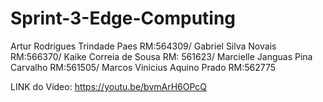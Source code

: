 # Sprint-3-Edge-Computing

Artur Rodrigues Trindade Paes RM:564309/ 
Gabriel Silva Novais RM:566370/ 
Kaike Correia de Sousa RM: 561623/
Marcielle Janguas Pina Carvalho RM:561505/ 
Marcos Vinicius Aquino Prado RM:562775

LINK do Vídeo: https://youtu.be/bvmArH6OPcQ
